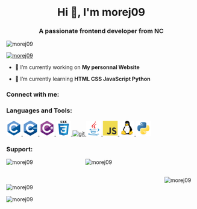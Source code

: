 <h1 align="center">Hi 👋, I'm morej09</h1>
<h3 align="center">A passionate frontend developer from NC</h3>

<p align="left"> <img src="https://komarev.com/ghpvc/?username=morej09&label=Profile%20views&color=0e75b6&style=flat" alt="morej09" /> </p>

<p align="left"> <a href="https://github.com/ryo-ma/github-profile-trophy"><img src="https://github-profile-trophy.vercel.app/?username=morej09" alt="morej09" /></a> </p>

- 🔭 I’m currently working on **My personnal Website**

- 🌱 I’m currently learning **HTML CSS JavaScript Python**

<h3 align="left">Connect with me:</h3>
<p align="left">
</p>

<h3 align="left">Languages and Tools:</h3>
<p align="left"> <a href="https://www.cprogramming.com/" target="_blank" rel="noreferrer"> <img src="https://raw.githubusercontent.com/devicons/devicon/master/icons/c/c-original.svg" alt="c" width="40" height="40"/> </a> <a href="https://www.w3schools.com/cpp/" target="_blank" rel="noreferrer"> <img src="https://raw.githubusercontent.com/devicons/devicon/master/icons/cplusplus/cplusplus-original.svg" alt="cplusplus" width="40" height="40"/> </a> <a href="https://www.w3schools.com/cs/" target="_blank" rel="noreferrer"> <img src="https://raw.githubusercontent.com/devicons/devicon/master/icons/csharp/csharp-original.svg" alt="csharp" width="40" height="40"/> </a> <a href="https://www.w3schools.com/css/" target="_blank" rel="noreferrer"> <img src="https://raw.githubusercontent.com/devicons/devicon/master/icons/css3/css3-original-wordmark.svg" alt="css3" width="40" height="40"/> </a> <a href="https://git-scm.com/" target="_blank" rel="noreferrer"> <img src="https://www.vectorlogo.zone/logos/git-scm/git-scm-icon.svg" alt="git" width="40" height="40"/> </a> <a href="https://www.java.com" target="_blank" rel="noreferrer"> <img src="https://raw.githubusercontent.com/devicons/devicon/master/icons/java/java-original.svg" alt="java" width="40" height="40"/> </a> <a href="https://developer.mozilla.org/en-US/docs/Web/JavaScript" target="_blank" rel="noreferrer"> <img src="https://raw.githubusercontent.com/devicons/devicon/master/icons/javascript/javascript-original.svg" alt="javascript" width="40" height="40"/> </a> <a href="https://www.linux.org/" target="_blank" rel="noreferrer"> <img src="https://raw.githubusercontent.com/devicons/devicon/master/icons/linux/linux-original.svg" alt="linux" width="40" height="40"/> </a> <a href="https://www.python.org" target="_blank" rel="noreferrer"> <img src="https://raw.githubusercontent.com/devicons/devicon/master/icons/python/python-original.svg" alt="python" width="40" height="40"/> </a> </p>

<h3 align="left">Support:</h3>
<p><a href="https://www.buymeacoffee.com/morej09"> <img align="left" src="https://cdn.buymeacoffee.com/buttons/v2/default-yellow.png" height="50" width="210" alt="morej09" /></a><a href="https://ko-fi.com/morej09"> <img align="left" src="https://cdn.ko-fi.com/cdn/kofi3.png?v=3" height="50" width="210" alt="morej09" /></a></p><br><br>

<p><img align="left" src="https://github-readme-stats.vercel.app/api/top-langs?username=morej09&show_icons=true&locale=en&layout=compact" alt="morej09" /></p>

<p>&nbsp;<img align="center" src="https://github-readme-stats.vercel.app/api?username=morej09&show_icons=true&locale=en" alt="morej09" /></p>

<p><img align="center" src="https://github-readme-streak-stats.herokuapp.com/?user=morej09&" alt="morej09" /></p>
